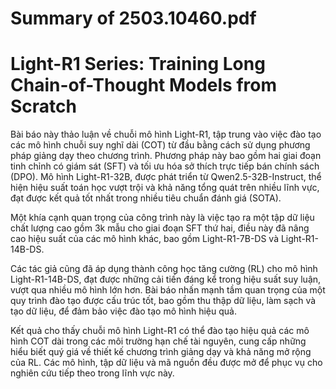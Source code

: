 # Summary of 2503.10460.pdf

# Light-R1 Series: Training Long Chain-of-Thought Models from Scratch

Bài báo này thảo luận về chuỗi mô hình Light-R1, tập trung vào việc đào tạo các mô hình chuỗi suy nghĩ dài (COT) từ đầu bằng cách sử dụng phương pháp giảng dạy theo chương trình. Phương pháp này bao gồm hai giai đoạn tinh chỉnh có giám sát (SFT) và tối ưu hóa sở thích trực tiếp bán chính sách (DPO). Mô hình Light-R1-32B, được phát triển từ Qwen2.5-32B-Instruct, thể hiện hiệu suất toán học vượt trội và khả năng tổng quát trên nhiều lĩnh vực, đạt được kết quả tốt nhất trong nhiều tiêu chuẩn đánh giá (SOTA).

Một khía cạnh quan trọng của công trình này là việc tạo ra một tập dữ liệu chất lượng cao gồm 3k mẫu cho giai đoạn SFT thứ hai, điều này đã nâng cao hiệu suất của các mô hình khác, bao gồm Light-R1-7B-DS và Light-R1-14B-DS.

Các tác giả cũng đã áp dụng thành công học tăng cường (RL) cho mô hình Light-R1-14B-DS, đạt được những cải tiến đáng kể trong hiệu suất suy luận, vượt qua nhiều mô hình lớn hơn. Bài báo nhấn mạnh tầm quan trọng của một quy trình đào tạo được cấu trúc tốt, bao gồm thu thập dữ liệu, làm sạch và tạo dữ liệu, để đảm bảo việc đào tạo mô hình hiệu quả.

Kết quả cho thấy chuỗi mô hình Light-R1 có thể đào tạo hiệu quả các mô hình COT dài trong các môi trường hạn chế tài nguyên, cung cấp những hiểu biết quý giá về thiết kế chương trình giảng dạy và khả năng mở rộng của RL. Các mô hình, tập dữ liệu và mã nguồn đều được mở để phục vụ cho nghiên cứu tiếp theo trong lĩnh vực này.
